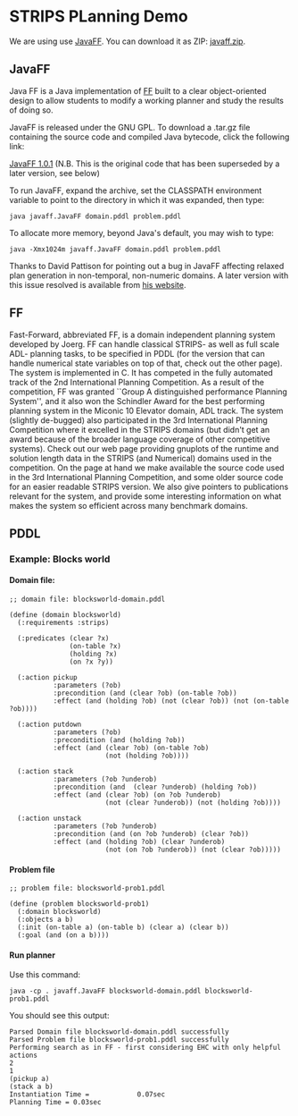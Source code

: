 # STRIPS PLanning Demo

We are using use [JavaFF](https://nms.kcl.ac.uk/planning/software/javaff.html). You can download it as ZIP: [javaff.zip](http://cse3521.artifice.cc/downloads/javaff.zip).

## JavaFF

Java FF is a Java implementation of [FF](https://fai.cs.uni-saarland.de/hoffmann/ff.html) built to a clear object-oriented design to allow students to modify a working planner and study the results of doing so.

JavaFF is released under the GNU GPL. To download a .tar.gz file containing the source code and compiled Java bytecode, click the following link:

[JavaFF 1.0.1](https://nms.kcl.ac.uk/JavaFF/JavaFF.tar.gz) (N.B. This is the original code that has been superseded by a later version, see below)

To run JavaFF, expand the archive, set the CLASSPATH environment variable to point to the directory in which it was expanded, then type:

```
java javaff.JavaFF domain.pddl problem.pddl
```

To allocate more memory, beyond Java's default, you may wish to type:

```
java -Xmx1024m javaff.JavaFF domain.pddl problem.pddl
```

Thanks to David Pattison for pointing out a bug in JavaFF affecting relaxed plan generation in non-temporal, non-numeric domains. A later version with this issue resolved is available from [his website](http://personal.strath.ac.uk/david.pattison/).

## FF
Fast-Forward, abbreviated FF, is a domain independent planning system developed by Joerg. FF can handle classical STRIPS- as well as full scale ADL- planning tasks, to be specified in PDDL (for the version that can handle numerical state variables on top of that, check out the other page). The system is implemented in C. It has competed in the fully automated track of the 2nd International Planning Competition. As a result of the competition, FF was granted ``Group A distinguished performance Planning System'', and it also won the Schindler Award for the best performing planning system in the Miconic 10 Elevator domain, ADL track. The system (slightly de-bugged) also participated in the 3rd International Planning Competition where it excelled in the STRIPS domains (but didn't get an award because of the broader language coverage of other competitive systems). Check out our web page providing gnuplots of the runtime and solution length data in the STRIPS (and Numerical) domains used in the competition. On the page at hand we make available the source code used in the 3rd International Planning Competition, and some older source code for an easier readable STRIPS version. We also give pointers to publications relevant for the system, and provide some interesting information on what makes the system so efficient across many benchmark domains.

## PDDL 
### Example: Blocks world

#### Domain file:
```
;; domain file: blocksworld-domain.pddl

(define (domain blocksworld)
  (:requirements :strips)

  (:predicates (clear ?x)
               (on-table ?x)
               (holding ?x)
               (on ?x ?y))

  (:action pickup
           :parameters (?ob)
           :precondition (and (clear ?ob) (on-table ?ob))
           :effect (and (holding ?ob) (not (clear ?ob)) (not (on-table ?ob))))

  (:action putdown
           :parameters (?ob)
           :precondition (and (holding ?ob))
           :effect (and (clear ?ob) (on-table ?ob) 
                        (not (holding ?ob))))

  (:action stack
           :parameters (?ob ?underob)
           :precondition (and  (clear ?underob) (holding ?ob))
           :effect (and (clear ?ob) (on ?ob ?underob)
                        (not (clear ?underob)) (not (holding ?ob))))

  (:action unstack
           :parameters (?ob ?underob)
           :precondition (and (on ?ob ?underob) (clear ?ob))
           :effect (and (holding ?ob) (clear ?underob)
                        (not (on ?ob ?underob)) (not (clear ?ob)))))
```

#### Problem file

```
;; problem file: blocksworld-prob1.pddl

(define (problem blocksworld-prob1)
  (:domain blocksworld)
  (:objects a b)
  (:init (on-table a) (on-table b) (clear a) (clear b))
  (:goal (and (on a b))))
```

#### Run planner

Use this command:

```
java -cp . javaff.JavaFF blocksworld-domain.pddl blocksworld-prob1.pddl
```

You should see this output:

```
Parsed Domain file blocksworld-domain.pddl successfully
Parsed Problem file blocksworld-prob1.pddl successfully
Performing search as in FF - first considering EHC with only helpful actions
2
1
(pickup a)
(stack a b)
Instantiation Time =            0.07sec
Planning Time = 0.03sec
```
